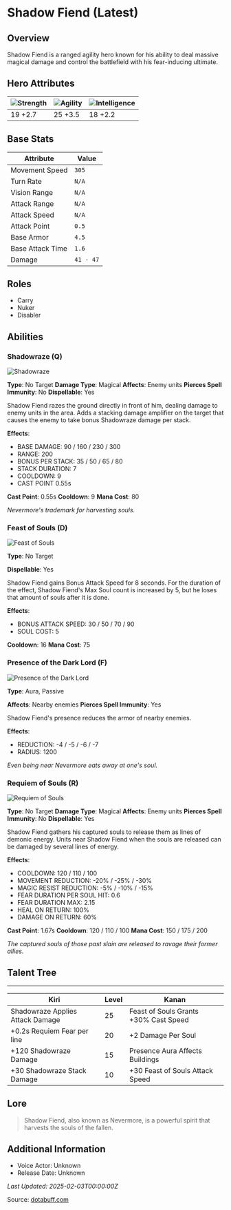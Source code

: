 # Shadow Fiend (Latest)

## Overview
Shadow Fiend is a ranged agility hero known for his ability to deal massive magical damage and control the battlefield with his fear-inducing ultimate.

## Hero Attributes
| ![Strength](https://www.dotabuff.com/assets/hero_str-c4c83daf6344eee5758e6634a6535394cdcf03a9a8292076260cbe42b76d1b4c.png) | ![Agility](https://www.dotabuff.com/assets/hero_agi-f7c48b4a53d1a3f879d97d7afce7326b01d4a1a053fec8ea922ac6bbbe7947d7.png) | ![Intelligence](https://www.dotabuff.com/assets/hero_int-b590a71ef3df24fd995abacac069e7dbf3ee126cc67d6969bb3bea8034124232.png) |
|------------------------|------------------------|----------------------------|
| 19 +2.7             | 25 +3.5              | 18 +2.2            |

## Base Stats
| Attribute | Value |
|-----------|-------|
| Movement Speed | `305` |
| Turn Rate | `N/A` |
| Vision Range | `N/A` |
| Attack Range | `N/A` |
| Attack Speed | `N/A` |
| Attack Point | `0.5` |
| Base Armor | `4.5` |
| Base Attack Time | `1.6` |
| Damage | `41 - 47` |

## Roles
- Carry
- Nuker
- Disabler

## Abilities
### Shadowraze (Q)
![Shadowraze](https://www.dotabuff.com/assets/skills/shadow-fiend-shadowraze-5059-af373ccbf69c45bf65c945b0601d288cb1ac553a2188c990b953e95920a2f185.jpg)

**Type**: No Target
**Damage Type**: Magical
**Affects**: Enemy units
**Pierces Spell Immunity**: No
**Dispellable**: Yes

Shadow Fiend razes the ground directly in front of him, dealing damage to enemy units in the area. Adds a stacking damage amplifier on the target that causes the enemy to take bonus Shadowraze damage per stack.

**Effects**:
- BASE DAMAGE: 90 / 160 / 230 / 300
- RANGE: 200
- BONUS PER STACK: 35 / 50 / 65 / 80
- STACK DURATION: 7
- COOLDOWN: 9
- CAST POINT 0.55s

**Cast Point**: 0.55s
**Cooldown**: 9
**Mana Cost**: 80

*Nevermore's trademark for harvesting souls.*

### Feast of Souls (D)
![Feast of Souls](https://www.dotabuff.com/assets/skills/shadow-fiend-feast-of-souls-1216-1f0b463b13957181f10e5421b47b3b182d77348ca0ee9741373cd59fb0387e6d.jpg)

**Type**: No Target



**Dispellable**: Yes

Shadow Fiend gains Bonus Attack Speed for 8 seconds. For the duration of the effect, Shadow Fiend's Max Soul count is increased by 5, but he loses that amount of souls after it is done.

**Effects**:
- BONUS ATTACK SPEED: 30 / 50 / 70 / 90
- SOUL COST: 5


**Cooldown**: 16
**Mana Cost**: 75



### Presence of the Dark Lord (F)
![Presence of the Dark Lord](https://www.dotabuff.com/assets/skills/shadow-fiend-presence-of-the-dark-lord-5063-642a795d80563e36380c69a972f818aca455afa53520d57cc77500f8569e4760.jpg)

**Type**: Aura, Passive

**Affects**: Nearby enemies
**Pierces Spell Immunity**: Yes


Shadow Fiend's presence reduces the armor of nearby enemies.

**Effects**:
- REDUCTION: -4 / -5 / -6 / -7
- RADIUS: 1200





*Even being near Nevermore eats away at one's soul.*

### Requiem of Souls (R)
![Requiem of Souls](https://www.dotabuff.com/assets/skills/shadow-fiend-requiem-of-souls-5064-aeff4750a7b0db186d7d987f7fb3a05c6b6971ce2f288286eff7f93426e8e4ed.jpg)

**Type**: No Target
**Damage Type**: Magical
**Affects**: Enemy units
**Pierces Spell Immunity**: No
**Dispellable**: Yes

Shadow Fiend gathers his captured souls to release them as lines of demonic energy. Units near Shadow Fiend when the souls are released can be damaged by several lines of energy.

**Effects**:
- COOLDOWN: 120 / 110 / 100
- MOVEMENT REDUCTION: -20% / -25% / -30%
- MAGIC RESIST REDUCTION: -5% / -10% / -15%
- FEAR DURATION PER SOUL HIT: 0.6
- FEAR DURATION MAX: 2.15
- HEAL ON RETURN: 100%
- DAMAGE ON RETURN: 60%

**Cast Point**: 1.67s
**Cooldown**: 120 / 110 / 100
**Mana Cost**: 150 / 175 / 200

*The captured souls of those past slain are released to ravage their former allies.*


## Talent Tree
------------
Kiri | Level | Kanan
------|--------|-------
Shadowraze Applies Attack Damage | 25 | Feast of Souls Grants +30% Cast Speed
+0.2s Requiem Fear per line | 20 | +2 Damage Per Soul
+120 Shadowraze Damage | 15 | Presence Aura Affects Buildings
+30 Shadowraze Stack Damage | 10 | +30 Feast of Souls Attack Speed

## Lore
> Shadow Fiend, also known as Nevermore, is a powerful spirit that harvests the souls of the fallen.

## Additional Information
- Voice Actor: Unknown
- Release Date: Unknown

_Last Updated: 2025-02-03T00:00:00Z_

Source: [dotabuff.com](https://www.dotabuff.com/heroes/shadow-fiend/abilities)
